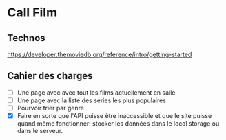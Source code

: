 # Call Film

## Technos

https://developer.themoviedb.org/reference/intro/getting-started

## Cahier des charges

- [ ] Une page avec avec tout les films actuellement en salle
- [ ] Une page avec la liste des series les plus populaires
- [ ] Pourvoir trier par genre
- [x] Faire en sorte que l'API puisse être inaccessible et que le site puisse quand même fonctionner: stocker les données dans le local storage ou dans le serveur.